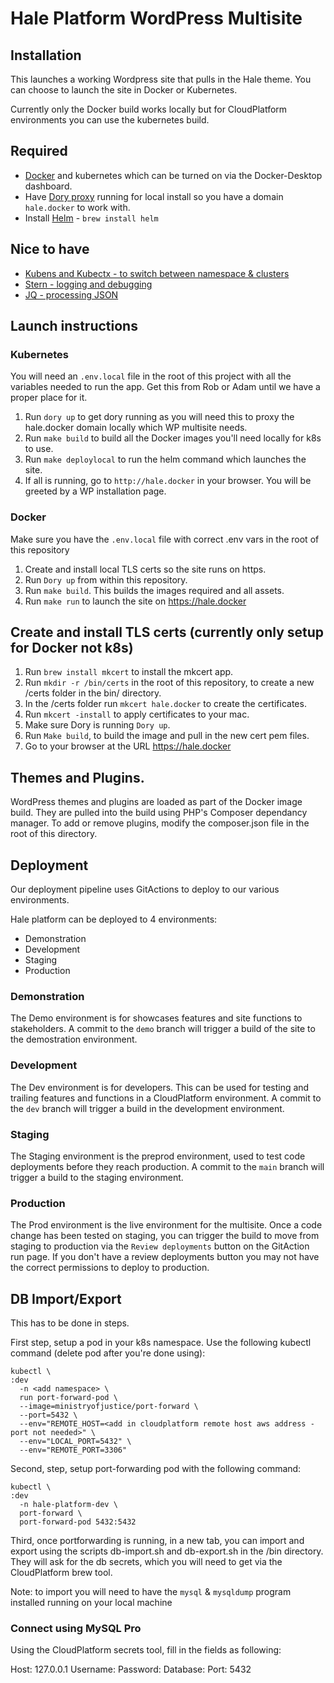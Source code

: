 # Hale Platform WordPress Multisite 

## Installation

This launches a working Wordpress site that pulls in the Hale theme.
You can choose to launch the site in Docker or Kubernetes.

Currently only the Docker build works locally but for CloudPlatform
environments you can use the kubernetes build.

## Required

- [Docker](https://www.docker.com/) and kubernetes which can be turned on via the Docker-Desktop dashboard.
- Have [Dory proxy](https://github.com/FreedomBen/dory) running for local install so you have a domain `hale.docker`
  to work with.
- Install [Helm](https://helm.sh/docs) - `brew install helm`

## Nice to have

-   [Kubens and Kubectx - to switch between namespace & clusters](https://github.com/ahmetb/kubectx)
-   [Stern - logging and debugging](https://github.com/wercker/stern)
-   [JQ - processing JSON](https://stedolan.github.io/jq)

## Launch instructions

### Kubernetes

You will need an `.env.local` file in the root of this project with all the
variables needed to run the app. Get this from Rob or Adam until we have
a proper place for it.

1. Run `dory up` to get dory running as you will need this to proxy the
   hale.docker domain locally which WP multisite needs.
2. Run `make build` to build all the Docker images you'll need locally for k8s to use.
3. Run `make deploylocal` to run the helm command which launches the site. 
3. If all is running, go to `http://hale.docker` in your browser. You will be greeted by a WP installation page.

### Docker
Make sure you have the `.env.local` file with correct .env vars in the root of 
this repository

1. Create and install local TLS certs so the site runs on https.
2. Run `Dory up` from within this repository.
3. Run `make build`. This builds the images required and all assets.
4. Run `make run` to launch the site on https://hale.docker

## Create and install TLS certs (currently only setup for Docker not k8s)

1. Run `brew install mkcert` to install the mkcert app.
2. Run `mkdir -r /bin/certs` in the root of this repository, to create a new /certs folder in the bin/ directory.
3. In the /certs folder run `mkcert hale.docker` to create the certificates.
4. Run `mkcert -install` to apply certificates to your mac.
5. Make sure Dory is running `Dory up`.
6. Run `Make build`, to build the image and pull in the new cert pem files.
7. Go to your browser at the URL https://hale.docker

## Themes and Plugins.

WordPress themes and plugins are loaded as part of the Docker image build. They
are pulled into the build using PHP's Composer dependancy manager. To add or
remove plugins, modify the composer.json file in the root of this directory.

## Deployment
Our deployment pipeline uses GitActions to deploy to our various environments.

Hale platform can be deployed to 4 environments:
- Demonstration
- Development
- Staging
- Production

### Demonstration

The Demo environment is for showcases features and site functions to
stakeholders. A commit to the `demo` branch will trigger a build of the site to
the demostration environment. 

### Development

The Dev environment is for developers. This can be used for testing and
trailing features and functions in a CloudPlatform environment. A commit to the
`dev` branch will trigger a build in the development environment.

### Staging

The Staging environment is the preprod environment, used to test code
deployments before they reach production. A commit to the `main` branch will
trigger a build to the staging environment.

### Production

The Prod environment is the live environment for the multisite. Once a code
change has been tested on staging, you can trigger the build to move from
staging to production via the `Review deployments` button on the GitAction run
page. If you don't have a review deployments button you may not have the
correct permissions to deploy to production.

## DB Import/Export

This has to be done in steps.

First step, setup a pod in your k8s namespace. Use the following kubectl
command (delete pod after you're done using):

```
kubectl \                                                                                                                :dev
  -n <add namespace> \
  run port-forward-pod \
  --image=ministryofjustice/port-forward \
  --port=5432 \
  --env="REMOTE_HOST=<add in cloudplatform remote host aws address - port not needed>" \
  --env="LOCAL_PORT=5432" \
  --env="REMOTE_PORT=3306"
```

Second, step, setup port-forwarding pod with the following command:

```
kubectl \                                                                                                                :dev
  -n hale-platform-dev \
  port-forward \
  port-forward-pod 5432:5432
```

Third, once portforwarding is running, in a new tab, you can import and export using the
scripts db-import.sh and db-export.sh in the /bin directory. They will ask
for the db secrets, which you will need to get via the CloudPlatform brew
tool. 

Note: to import you will need to have the `mysql` & `mysqldump` program installed running on your local
machine

### Connect using MySQL Pro

Using the CloudPlatform secrets tool, fill in the fields as following:

Host: 127.0.0.1
Username: <db username>
Password: <db password>
Database: <db database name>
Port: 5432

